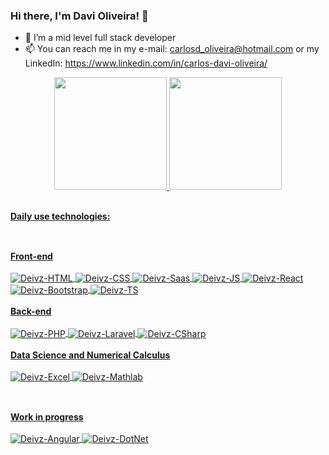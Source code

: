 ### Hi there, I'm Davi Oliveira! 👋

- 🔭 I’m a mid level full stack developer
- 📫 You can reach me in my e-mail: carlosd_oliveira@hotmail.com or my LinkedIn: https://www.linkedin.com/in/carlos-davi-oliveira/

<div align="center">
  <a href="https://github.com/Deivz">
  <img height="180em" src="https://github-readme-stats.vercel.app/api?username=Deivz&show_icons=true&theme=dark&include_all_commits=true&count_private=true"/>
  <img height="180em" src="https://github-readme-stats.vercel.app/api/top-langs/?username=Deivz&layout=compact&langs_count=7&theme=dark"/>
  <br>
  <br>
</div>

<strong>Daily use technologies:</strong>
   ##

<br>
<strong>Front-end</strong>
<br>
<div style="display: inline_block"><br>
  <img align="center" alt="Deivz-HTML" src="https://img.shields.io/badge/HTML5-E34F26?style=for-the-badge&logo=html5&logoColor=white">
  <img align="center" alt="Deivz-CSS" src="https://img.shields.io/badge/CSS-239120?&style=for-the-badge&logo=css3&logoColor=white">
  <img align="center" alt="Deivz-Saas" src="https://img.shields.io/badge/Sass-CC6699?style=for-the-badge&logo=sass&logoColor=white">
  <img align="center" alt="Deivz-JS" src="https://img.shields.io/badge/JavaScript-323330?style=for-the-badge&logo=javascript&logoColor=F7DF1E">
  <img align="center" alt="Deivz-React" src="https://img.shields.io/badge/React-20232A?style=for-the-badge&logo=react&logoColor=61DAFB">
  <img align="center" alt="Deivz-Bootstrap" src="https://img.shields.io/badge/Bootstrap-563D7C?style=for-the-badge&logo=bootstrap&logoColor=white">
  <img align="center" alt="Deivz-TS" src="https://img.shields.io/badge/TypeScript-007ACC?style=for-the-badge&logo=typescript&logoColor=white">
</div>
  
 <br>
<strong>Back-end</strong>
<br>
<div style="display: inline_block"><br>
  <img align="center" alt="Deivz-PHP" src="https://img.shields.io/badge/PHP-777BB4?style=for-the-badge&logo=php&logoColor=white">
  <img align="center" alt="Deivz-Laravel" src="https://img.shields.io/badge/Laravel-FF2D20?style=for-the-badge&logo=laravel&logoColor=white">
  <img align="center" alt="Deivz-CSharp" src="https://img.shields.io/badge/C%23-239120?style=for-the-badge&logo=c-sharp&logoColor=white">
</div>
  
 <br>
<strong>Data Science and Numerical Calculus</strong>
<br>
<div style="display: inline_block"><br>
  <img align="center" alt="Deivz-Excel" src="https://img.shields.io/badge/Microsoft_Excel-217346?style=for-the-badge&logo=microsoft-excel&logoColor=white">
  <img align="center" alt="Deivz-Mathlab" src="https://www.mathworks.com/matlabcentral/images/matlab-file-exchange.svg">
</div>

##

<br>
<strong>Work in progress</strong>

<div style="display: inline_block">
  <br>
  <img align="center" alt="Deivz-Angular" src="https://img.shields.io/badge/Angular-DD0031?style=for-the-badge&logo=angular&logoColor=white">
  <img align="center" alt="Deivz-DotNet" src="https://img.shields.io/badge/.NET-5C2D91?style=for-the-badge&logo=.net&logoColor=white">
</div>

